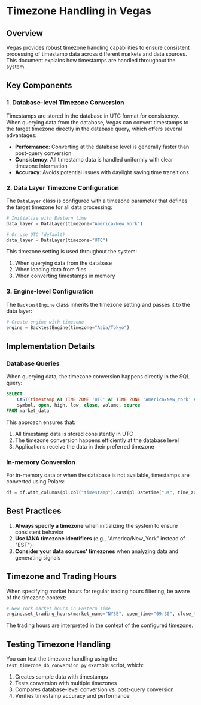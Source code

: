 # Timezone Handling in Vegas

## Overview

Vegas provides robust timezone handling capabilities to ensure consistent processing of timestamp data across different markets and data sources. This document explains how timestamps are handled throughout the system.

## Key Components

### 1. Database-level Timezone Conversion

Timestamps are stored in the database in UTC format for consistency. When querying data from the database, Vegas can convert timestamps to the target timezone directly in the database query, which offers several advantages:

- **Performance**: Converting at the database level is generally faster than post-query conversion
- **Consistency**: All timestamp data is handled uniformly with clear timezone information
- **Accuracy**: Avoids potential issues with daylight saving time transitions

### 2. Data Layer Timezone Configuration

The `DataLayer` class is configured with a timezone parameter that defines the target timezone for all data processing:

```python
# Initialize with Eastern time
data_layer = DataLayer(timezone="America/New_York")

# Or use UTC (default)
data_layer = DataLayer(timezone="UTC")
```

This timezone setting is used throughout the system:

1. When querying data from the database
2. When loading data from files
3. When converting timestamps in memory

### 3. Engine-level Configuration

The `BacktestEngine` class inherits the timezone setting and passes it to the data layer:

```python
# Create engine with timezone
engine = BacktestEngine(timezone="Asia/Tokyo")
```

## Implementation Details

### Database Queries

When querying data, the timezone conversion happens directly in the SQL query:

```sql
SELECT
    CAST(timestamp AT TIME ZONE 'UTC' AT TIME ZONE 'America/New_York' AS TIMESTAMP) AS timestamp,
    symbol, open, high, low, close, volume, source
FROM market_data
```

This approach ensures that:

1. All timestamp data is stored consistently in UTC
2. The timezone conversion happens efficiently at the database level
3. Applications receive the data in their preferred timezone

### In-memory Conversion

For in-memory data or when the database is not available, timestamps are converted using Polars:

```python
df = df.with_columns(pl.col("timestamp").cast(pl.Datetime("us", time_zone=self.timezone)))
```

## Best Practices

1. **Always specify a timezone** when initializing the system to ensure consistent behavior
2. **Use IANA timezone identifiers** (e.g., "America/New_York" instead of "EST")
3. **Consider your data sources' timezones** when analyzing data and generating signals

## Timezone and Trading Hours

When specifying market hours for regular trading hours filtering, be aware of the timezone context:

```python
# New York market hours in Eastern Time
engine.set_trading_hours(market_name="NYSE", open_time="09:30", close_time="16:00")
```

The trading hours are interpreted in the context of the configured timezone.

## Testing Timezone Handling

You can test the timezone handling using the `test_timezone_db_conversion.py` example script, which:

1. Creates sample data with timestamps
2. Tests conversion with multiple timezones
3. Compares database-level conversion vs. post-query conversion
4. Verifies timestamp accuracy and performance